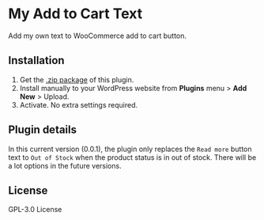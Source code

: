 # My Add to Cart Text
Add my own text to WooCommerce add to cart button.

## Installation

1. Get the [.zip package](https://github.com/kharissulistiyo/my-add-to-cart-text/archive/refs/heads/main.zip) of this plugin.
2. Install manually to your WordPress website from **Plugins** menu > **Add New** > Upload.
3. Activate. No extra settings required.

## Plugin details

In this current version (0.0.1), the plugin only replaces the `Read more` button text to `Out of Stock` when the product status is in out of stock. There will be a lot options in the future versions.

## License 
GPL-3.0 License
